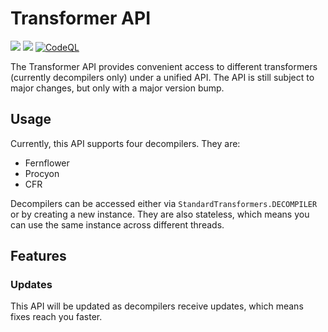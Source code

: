 # Transformer API
[![](https://jitpack.io/v/nbauma109/transformer-api.svg)](https://jitpack.io/#nbauma109/transformer-api)
[![](https://jitci.com/gh/nbauma109/transformer-api/svg)](https://jitci.com/gh/nbauma109/transformer-api)
[![CodeQL](https://github.com/nbauma109/transformer-api/actions/workflows/codeql-analysis.yml/badge.svg)](https://github.com/nbauma109/transformer-api/actions/workflows/codeql-analysis.yml)

The Transformer API provides convenient access to different transformers (currently decompilers only) under a unified
API. The API is still subject to major changes, but only with a major version bump.

## Usage

Currently, this API supports four decompilers. They are:

- Fernflower
- Procyon
- CFR

Decompilers can be accessed either via `StandardTransformers.DECOMPILER` or by creating a new instance. They are also
stateless, which means you can use the same instance across different threads.

## Features

### Updates

This API will be updated as decompilers receive updates, which means fixes reach you faster.
